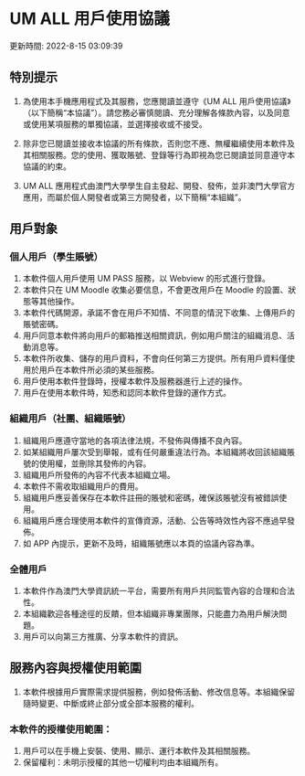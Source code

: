 # UM ALL 用戶使用協議

更新時間: 2022-8-15 03:09:39

## 特別提示

1. 為使用本手機應用程式及其服務，您應閱讀並遵守《UM ALL 用戶使用協議》（以下簡稱“本協議”）。請您務必審慎閱讀、充分理解各條款內容，以及同意或使用某項服務的單獨協議，並選擇接收或不接受。

2. 除非您已閱讀並接收本協議的所有條款，否則您不應、無權繼續使用本軟件及其相關服務。您的使用、獲取賬號、登錄等行為即視為您已閱讀並同意遵守本協議的約束。

3. UM ALL 應用程式由澳門大學學生自主發起、開發、發佈，並非澳門大學官方應用，而屬於個人開發者或第三方開發者，以下簡稱“本組織”。

## 用戶對象

### 個人用戶（學生賬號）

1. 本軟件個人用戶使用 UM PASS 服務，以 Webview 的形式進行登錄。
2. 本軟件只在 UM Moodle 收集必要信息，不會更改用戶在 Moodle 的設置、狀態等其他操作。
3. 本軟件代碼開源，承諾不會在用戶不知情、不同意的情況下收集、上傳用戶的賬號密碼。
4. 用戶同意本軟件將向用戶的郵箱推送相關資訊，例如用戶關注的組織消息、活動消息等。
5. 本軟件所收集、儲存的用戶資料，不會向任何第三方提供。所有用戶資料僅使用於用戶在本軟件所必須的某些服務。
6. 用戶使用本軟件登錄時，授權本軟件及服務器進行上述的操作。
7. 用戶在使用本軟件時，知悉和認同本軟件登錄的運作方式。

### 組織用戶（社團、組織賬號）

1. 組織用戶應遵守當地的各項法律法規，不發佈與傳播不良內容。
2. 如某組織用戶屢次受到舉報，或有任何嚴重違法行為。本組織將收回該組織賬號的使用權，並刪除其發佈的內容。
3. 組織用戶所發佈的內容不代表本組織立場。
4. 本軟件不需收取組織用戶的費用。
5. 組織用戶應妥善保存在本軟件註冊的賬號和密碼，確保該賬號沒有被錯誤使用。
6. 組織用戶應合理使用本軟件的宣傳資源，活動、公告等時效性內容不應過早發佈。
7. 如 APP 內提示，更新不及時，組織賬號應以本頁的協議內容為準。

### 全體用戶

1. 本軟件作為澳門大學資訊統一平台，需要所有用戶共同監管內容的合理和合法性。
2. 本組織歡迎各種途徑的反饋，但本組織非專業團隊，只能盡力為用戶解決問題。
3. 用戶可以向第三方推廣、分享本軟件的資訊。

## 服務內容與授權使用範圍

1. 本軟件根據用戶實際需求提供服務，例如發佈活動、修改信息等。本組織保留隨時變更、中斷或終止部分或全部本服務的權利。

### 本軟件的授權使用範圍：

1. 用戶可以在手機上安裝、使用、顯示、運行本軟件及其相關服務。
2. 保留權利：未明示授權的其他一切權利均由本組織所有。
